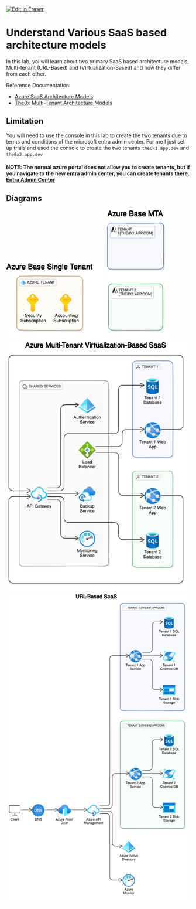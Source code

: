 <p><a target="_blank" href="https://app.eraser.io/workspace/EYOcYAdp3GyRFsiYJ0o5" id="edit-in-eraser-github-link"><img alt="Edit in Eraser" src="https://firebasestorage.googleapis.com/v0/b/second-petal-295822.appspot.com/o/images%2Fgithub%2FOpen%20in%20Eraser.svg?alt=media&amp;token=968381c8-a7e7-472a-8ed6-4a6626da5501"></a></p>

# Understand Various SaaS based architecture models
In this lab, yoi will learn about two primary SaaS based architecture models, Multi-tenant (URL-Based) and (Virtualization-Based) and how they differ from each other.

Reference Documentation:

- [﻿Azure SaaS Architecture Models](https://docs.microsoft.com/en-us/azure/architecture/solution-ideas/articles/multi-tenant-saas-architecture)  
- [﻿The0x Multi-Tenant Architecture Models](https://publish.obsidian.md/ysac/Azure/AZ-104/Azure+Active+Directory/Azure+-+Multi-Tenant+Architecture+Model) 
## Limitation
You will need to use the console in this lab to create the two tenants due to terms and conditions of the microsoft entra admin center. For me I just set up trials and used the console to create the two tenants `the0x1.app.dev` and `the0x2.app.dev` 

#### NOTE: The normal azure portal does not allow you to create tenants, but if you navigate to the new entra admin center, you can create tenants there. [﻿Entra Admin Center](https://entra.microsoft.com/#view/Microsoft_AAD_IAM/DirectorySwitchBlade/subtitle/) 


<!-- eraser-additional-content -->
## Diagrams
<!-- eraser-additional-files -->
<a href="/cloud-labs/azure/az-104/8-multi-tenant-architectures/README-Azure Base Single Tenant-1.eraserdiagram" data-element-id="UbLYukGnM-Op879czTP0Q"><img src="/.eraser/EYOcYAdp3GyRFsiYJ0o5___5TeIkEqzZuNt0Cv0uz03Dj9ejbv1___---diagram----d588de37fa93222eff34bf0d63cbc975-Azure-Base-Single-Tenant.png" alt="" data-element-id="UbLYukGnM-Op879czTP0Q" /></a>
<a href="/cloud-labs/azure/az-104/8-multi-tenant-architectures/README-Azure Base MTA-2.eraserdiagram" data-element-id="uUG6rV7f-O8_hREL1Xqpa"><img src="/.eraser/EYOcYAdp3GyRFsiYJ0o5___5TeIkEqzZuNt0Cv0uz03Dj9ejbv1___---diagram----07c925d74499e0c214773e7249408fc5-Azure-Base-MTA.png" alt="" data-element-id="uUG6rV7f-O8_hREL1Xqpa" /></a>
<a href="/cloud-labs/azure/az-104/8-multi-tenant-architectures/README-Azure Multi-Tenant Virtualization-Based SaaS-3.eraserdiagram" data-element-id="cZ43cVnmBgEKf6iuD5nX4"><img src="/.eraser/EYOcYAdp3GyRFsiYJ0o5___5TeIkEqzZuNt0Cv0uz03Dj9ejbv1___---diagram----04a01f399eb3757bd3b6de570341b304-Azure-Multi-Tenant-Virtualization-Based-SaaS.png" alt="" data-element-id="cZ43cVnmBgEKf6iuD5nX4" /></a>
<a href="/cloud-labs/azure/az-104/8-multi-tenant-architectures/README-URL-Based SaaS-4.eraserdiagram" data-element-id="X3YSzz3sEBpXKX--Drihn"><img src="/.eraser/EYOcYAdp3GyRFsiYJ0o5___5TeIkEqzZuNt0Cv0uz03Dj9ejbv1___---diagram----1f98a5978bd4f6bcadb5eca46fe37d68-URL-Based-SaaS.png" alt="" data-element-id="X3YSzz3sEBpXKX--Drihn" /></a>
<!-- end-eraser-additional-files -->
<!-- end-eraser-additional-content -->
<!--- Eraser file: https://app.eraser.io/workspace/EYOcYAdp3GyRFsiYJ0o5 --->